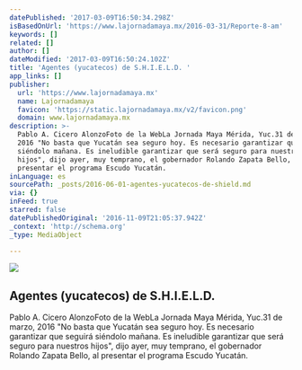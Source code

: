 ```yaml
---
datePublished: '2017-03-09T16:50:34.298Z'
isBasedOnUrl: 'https://www.lajornadamaya.mx/2016-03-31/Reporte-8-am'
keywords: []
related: []
author: []
dateModified: '2017-03-09T16:50:24.102Z'
title: 'Agentes (yucatecos) de S.H.I.E.L.D. '
app_links: []
publisher:
  url: 'https://www.lajornadamaya.mx'
  name: Lajornadamaya
  favicon: 'https://static.lajornadamaya.mx/v2/favicon.png'
  domain: www.lajornadamaya.mx
description: >-
  Pablo A. Cicero AlonzoFoto de la WebLa Jornada Maya Mérida, Yuc.31 de marzo,
  2016 "No basta que Yucatán sea seguro hoy. Es necesario garantizar que seguirá
  siéndolo mañana. Es ineludible garantizar que será seguro para nuestros
  hijos", dijo ayer, muy temprano, el gobernador Rolando Zapata Bello, al
  presentar el programa Escudo Yucatán.
inLanguage: es
sourcePath: _posts/2016-06-01-agentes-yucatecos-de-shield.md
via: {}
inFeed: true
starred: false
datePublishedOriginal: '2016-11-09T21:05:37.942Z'
_context: 'http://schema.org'
_type: MediaObject

---
```

<article style=""><img src="https://s3-us-west-2.amazonaws.com/the-grid-img/p/e879c9ee25d015c3f7da7422a081a86a9522f896.jpg" /><h1>Agentes (yucatecos) de S.H.I.E.L.D. </h1><p>Pablo A. Cicero AlonzoFoto de la WebLa Jornada Maya Mérida, Yuc.31 de marzo, 2016 "No basta que Yucatán sea seguro hoy. Es necesario garantizar que seguirá siéndolo mañana. Es ineludible garantizar que será seguro para nuestros hijos", dijo ayer, muy temprano, el gobernador Rolando Zapata Bello, al presentar el programa Escudo Yucatán.</p></article>